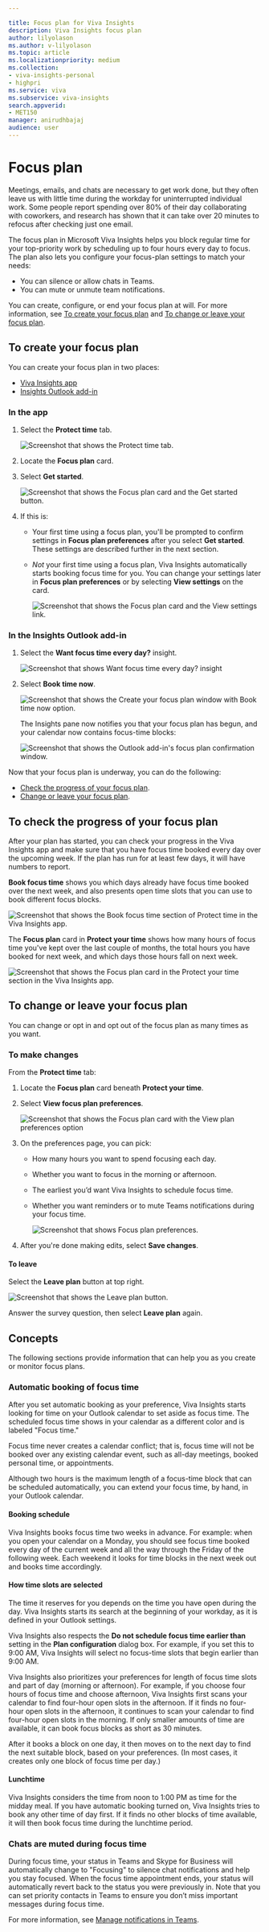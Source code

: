 ```yaml
---

title: Focus plan for Viva Insights
description: Viva Insights focus plan
author: lilyolason
ms.author: v-lilyolason
ms.topic: article
ms.localizationpriority: medium
ms.collection: 
- viva-insights-personal
- highpri
ms.service: viva 
ms.subservice: viva-insights 
search.appverid: 
- MET150 
manager: anirudhbajaj
audience: user
---
```


# Focus plan

Meetings, emails, and chats are necessary to get work done, but they often leave us with little time during the workday for uninterrupted individual work. Some people report spending over 80% of their day collaborating with coworkers, and research has shown that it can take over 20 minutes to refocus after checking just one email.

The focus plan in Microsoft Viva Insights helps you block regular time for your top-priority work by scheduling up to four hours every day to focus. The plan also lets you configure your focus-plan settings to match your needs:

* You can silence or allow chats in Teams.
* You can mute or unmute team notifications.

You can create, configure, or end your focus plan at will. For more information, see [To create your focus plan](#to-create-your-focus-plan) and [To change or leave your focus plan](#to-change-or-leave-your-focus-plan). 

## To create your focus plan

You can create your focus plan in two places:

* [Viva Insights app](#in-the-app)
* [Insights Outlook add-in](#in-the-insights-outlook-add-in)

### In the app

1.	Select the **Protect time** tab.
    
    ![Screenshot that shows the Protect time tab.](../../Images/mya/use/protect-time-tab.png)
1. Locate the **Focus plan** card.
1. Select **Get started**.
   
    ![Screenshot that shows the Focus plan card and the Get started button.](../../Images/mya/use/focus-plan-get-started.png)

2.	If this is:
    * Your first time using a focus plan, you'll be prompted to confirm settings in **Focus plan preferences** after you select **Get started**. These settings are described further in the next section.
    * *Not* your first time using a focus plan, Viva Insights automatically starts booking focus time for you. You can change your settings later in **Focus plan preferences** or by selecting **View settings** on the card.
   
        ![Screenshot that shows the Focus plan card and the View settings link.](../../Images/mya/use/focus-plan-view-settings.png)

### In the Insights Outlook add-in

1. Select the **Want focus time every day?** insight.

   ![Screenshot that shows Want focus time every day? insight](../../Images/mya/use/focus-outlook-insight.png)

2. Select **Book time now**.

   ![Screenshot that shows the Create your focus plan window with Book time now option.](../../Images/mya/use/focus-outlook-insight-enroll.png)

   The Insights pane now notifies you that your focus plan has begun, and your calendar now contains focus-time blocks:

   ![Screenshot that shows the Outlook add-in's focus plan confirmation window.](../../Images/mya/use/focus-outlook-insight-all-set.png)

Now that your focus plan is underway, you can do the following: 

* [Check the progress of your focus plan](#to-check-the-progress-of-your-focus-plan).
* [Change or leave your focus plan](#to-change-or-leave-your-focus-plan).


## To check the progress of your focus plan

After your plan has started, you can check your progress in the Viva Insights app and make sure that you have focus time booked every day over the upcoming week. If the plan has run for at least few days, it will have numbers to report.

**Book focus time** shows you which days already have focus time booked over the next week, and also presents open time slots that you can use to book different focus blocks.

   ![Screenshot that shows the Book focus time section of Protect time in the Viva Insights app.](../../Images/mya/use/focus-plan-time-booked-available.png)

The **Focus plan** card in **Protect your time** shows how many hours of focus time you've kept over the last couple of months, the total hours you have booked for next week, and which days those hours fall on next week.

   ![Screenshot that shows the Focus plan card in the Protect your time section in the Viva Insights app.](../../Images/mya/use/focus-plan-time-booked.png)

## To change or leave your focus plan


You can change or opt in and opt out of the focus plan as many times as you want.

### To make changes

From the **Protect time** tab:

1. Locate the **Focus plan** card beneath **Protect your time**.
1. Select **View focus plan preferences**.

     ![Screenshot that shows the Focus plan card with the View plan preferences option](../../Images/mya/use/focus-protect-time-card.png)

3. On the preferences page, you can pick:
   * How many hours you want to spend focusing each day.
   * Whether you want to focus in the morning or afternoon.
   * The earliest you’d want Viva Insights to schedule focus time.
   * Whether you want reminders or to mute Teams notifications during your focus time.

       ![Screenshot that shows Focus plan preferences.](../../Images/mya/use/focus-plan-preferences-app.png)

4. After you're done making edits, select **Save changes**.

#### To leave

Select the **Leave plan** button at top right. 

   ![Screenshot that shows the Leave plan button.](../../Images/mya/use/focus-plan-app-leave-plan.png)

Answer the survey question, then select **Leave plan** again.

## Concepts

The following sections provide information that can help you as you create or monitor focus plans.  

### Automatic booking of focus time

After you set automatic booking as your preference, Viva Insights starts looking for time on your Outlook calendar to set aside as focus time. The scheduled focus time shows in your calendar as a different color and is labeled "Focus time."

Focus time never creates a calendar conflict; that is, focus time will not be booked over any existing calendar event, such as all-day meetings, booked personal time, or appointments.

Although two hours is the maximum length of a focus-time block that can be scheduled automatically, you can extend your focus time, by hand, in your Outlook calendar.

#### Booking schedule

Viva Insights books focus time two weeks in advance. For example: when you open your calendar on a Monday, you should see focus time booked every day of the current week and all the way through the Friday of the following week. Each weekend it looks for time blocks in the next week out and books time accordingly.

#### How time slots are selected

The time it reserves for you depends on the time you have open during the day. Viva Insights starts its search at the beginning of your workday, as it is defined in your Outlook settings. 

Viva Insights also respects the **Do not schedule focus time earlier than** setting in the **Plan configuration** dialog box. For example, if you set this to 9:00 AM, Viva Insights will select no focus-time slots that begin earlier than 9:00 AM.  

Viva Insights also prioritizes your preferences for length of focus time slots and part of day (morning or afternoon). For example, if you choose four hours of focus time and choose afternoon, Viva Insights first scans your calendar to find four-hour open slots in the afternoon. If it finds no four-hour open slots in the afternoon, it continues to scan your calendar to find four-hour open slots in the morning. If only smaller amounts of time are available, it can book focus blocks as short as 30 minutes. 

After it books a block on one day, it then moves on to the next day to find the next suitable block, based on your preferences. (In most cases, it creates only one block of focus time per day.) 

#### Lunchtime

Viva Insights considers the time from noon to 1:00 PM as time for the midday meal. If you have automatic booking turned on, Viva Insights tries to book any other time of day first. If it finds no other blocks of time available, it will then book focus time during the lunchtime period.

### Chats are muted during focus time  

During focus time, your status in Teams and Skype for Business will automatically change to "Focusing" to silence chat notifications and help you stay focused. When the focus time appointment ends, your status will automatically revert back to the status you were previously in. Note that you can set priority contacts in Teams to ensure you don’t miss important messages during focus time.

For more information, see [Manage notifications in Teams](https://support.office.com/article/manage-notifications-in-teams-1cc31834-5fe5-412b-8edb-43fecc78413d).

<!--### Digest emails and Viva Insights Outlook add-in

Confirm with Yvonne whether this still exists in the add-in)

#### Focus plan digest

After you enroll in a focus plan, the content in your digest email will be tailored based on your participation in the plan. It might, for example, remind you to schedule focus time for days on which none is set aside.

#### Viva Insights add-in


You can open the Outlook add-in to check whether any upcoming days are missing focus time. To do so, use this card:

![Add-in feed card.](../../Images/mya/use/add-in-feed-card.png)

Selecting this card shows the following options, with which you can book focus time on individual days or for several days at once:  

![Book focus time inline.](../../Images/mya/use/book-focus-time-nudge.png)

## Calendar color settings

>[!Note]
>Outlook no longer automatically shows focus time as green, or any other color, on the calendar.

If you want to personalize your focus time to show as a specific color, you can do that by using conditional formatting in the Outlook desktop app on Windows. Follow the steps below to create a new conditional formatting rule.

1. From the calendar view, select the **View** tab **> Current View > View Settings**.

    ![Screenshot that shows navigating the View Settings option.](../../Images/mya/use/focus-plan-view-settings-rule.png)

1. Select the **Conditional formatting** button.

    ![Screenshot that shows the Conditional Formatting button highlighted in the Advanced View Settings dialog box.](../../Images/mya/use/focus-plan-conditional-formatting.png)

1. Select the **Add** button to create a new rule.

    ![Screenshot that shows the Add button highlighted in the Conditional Formatting dialog box.](../../Images/mya/use/focus-plan-add-rule.png)

1. In the **Conditional Formatting** dialog box:
    1. Give your rule a name.
    1. Select the color you want focus time blocks to appear as.
    1. Select the **Condition** button.

    ![Screenshot that shows Name, Color, and Condition highlighted in the Conditional Formatting dialog box.](../../Images/mya/use/focus-plan-assign-name.png)

1. In the **Filter** dialog box, add "Focus time" as your search term. Leave the **In:** field set to "subject field only."

    ![Screenshot that shows the search term field highlighted in the Filter dialog box.](../../Images/mya/use/focus-plan-set-term.png) 

1. Select the **OK** button on each of the three dialog boxes. Your focus time blocks should now appear as the color you set in step 4.

